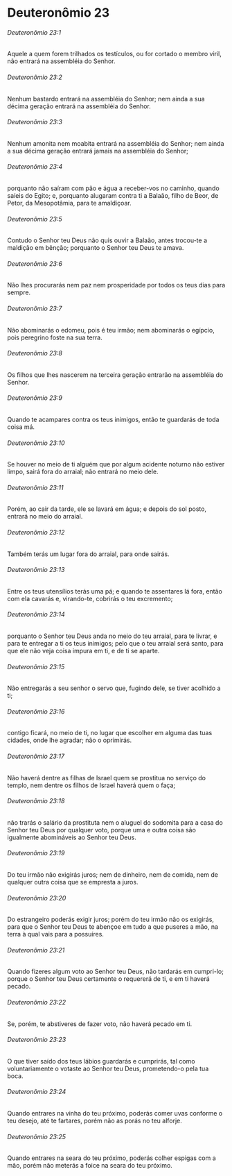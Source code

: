 # Deuteronômio 23

###### Deuteronômio 23:1

Aquele a quem forem trilhados os testículos, ou for cortado o membro viril, não entrará na assembléia do Senhor.

###### Deuteronômio 23:2

Nenhum bastardo entrará na assembléia do Senhor; nem ainda a sua décima geração entrará na assembléia do Senhor.

###### Deuteronômio 23:3

Nenhum amonita nem moabita entrará na assembléia do Senhor; nem ainda a sua décima geração entrará jamais na assembléia do Senhor;

###### Deuteronômio 23:4

porquanto não saíram com pão e água a receber-vos no caminho, quando saíeis do Egito; e, porquanto alugaram contra ti a Balaão, filho de Beor, de Petor, da Mesopotâmia, para te amaldiçoar.

###### Deuteronômio 23:5

Contudo o Senhor teu Deus não quis ouvir a Balaão, antes trocou-te a maldição em bênção; porquanto o Senhor teu Deus te amava.

###### Deuteronômio 23:6

Não lhes procurarás nem paz nem prosperidade por todos os teus dias para sempre.

###### Deuteronômio 23:7

Não abominarás o edomeu, pois é teu irmão; nem abominarás o egípcio, pois peregrino foste na sua terra.

###### Deuteronômio 23:8

Os filhos que lhes nascerem na terceira geração entrarão na assembléia do Senhor.

###### Deuteronômio 23:9

Quando te acampares contra os teus inimigos, então te guardarás de toda coisa má.

###### Deuteronômio 23:10

Se houver no meio de ti alguém que por algum acidente noturno não estiver limpo, sairá fora do arraial; não entrará no meio dele.

###### Deuteronômio 23:11

Porém, ao cair da tarde, ele se lavará em água; e depois do sol posto, entrará no meio do arraial.

###### Deuteronômio 23:12

Também terás um lugar fora do arraial, para onde sairás.

###### Deuteronômio 23:13

Entre os teus utensílios terás uma pá; e quando te assentares lá fora, então com ela cavarás e, virando-te, cobrirás o teu excremento;

###### Deuteronômio 23:14

porquanto o Senhor teu Deus anda no meio do teu arraial, para te livrar, e para te entregar a ti os teus inimigos; pelo que o teu arraial será santo, para que ele não veja coisa impura em ti, e de ti se aparte.

###### Deuteronômio 23:15

Não entregarás a seu senhor o servo que, fugindo dele, se tiver acolhido a ti;

###### Deuteronômio 23:16

contigo ficará, no meio de ti, no lugar que escolher em alguma das tuas cidades, onde lhe agradar; não o oprimirás.

###### Deuteronômio 23:17

Não haverá dentre as filhas de Israel quem se prostitua no serviço do templo, nem dentre os filhos de Israel haverá quem o faça;

###### Deuteronômio 23:18

não trarás o salário da prostituta nem o aluguel do sodomita para a casa do Senhor teu Deus por qualquer voto, porque uma e outra coisa são igualmente abomináveis ao Senhor teu Deus.

###### Deuteronômio 23:19

Do teu irmão não exigirás juros; nem de dinheiro, nem de comida, nem de qualquer outra coisa que se empresta a juros.

###### Deuteronômio 23:20

Do estrangeiro poderás exigir juros; porém do teu irmão não os exigirás, para que o Senhor teu Deus te abençoe em tudo a que puseres a mão, na terra à qual vais para a possuíres.

###### Deuteronômio 23:21

Quando fizeres algum voto ao Senhor teu Deus, não tardarás em cumpri-lo; porque o Senhor teu Deus certamente o requererá de ti, e em ti haverá pecado.

###### Deuteronômio 23:22

Se, porém, te abstiveres de fazer voto, não haverá pecado em ti.

###### Deuteronômio 23:23

O que tiver saído dos teus lábios guardarás e cumprirás, tal como voluntariamente o votaste ao Senhor teu Deus, prometendo-o pela tua boca.

###### Deuteronômio 23:24

Quando entrares na vinha do teu próximo, poderás comer uvas conforme o teu desejo, até te fartares, porém não as porás no teu alforje.

###### Deuteronômio 23:25

Quando entrares na seara do teu próximo, poderás colher espigas com a mão, porém não meterás a foice na seara do teu próximo.

